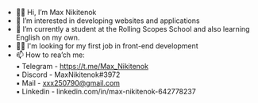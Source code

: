 - 👋🖖 Hi, I’m Max Nikitenok
- 👀 I’m interested in developing websites and applications
- 🌱 I’m currently a student at the Rolling Scopes School and also learning English on my own.   
- 🧑‍💻 I'm looking for my first job in front-end development
- 📫 How to rea’ch me:  
            ▪️ Telegram - https://t.me/Max_Nikitenok  
            ▪️ Discord - MaxNikitenok#3972  
            ▪️ Mail - xxx250790@gmail.com  
            ▪️ Linkedin - linkedin.com/in/max-nikitenok-642778237       

